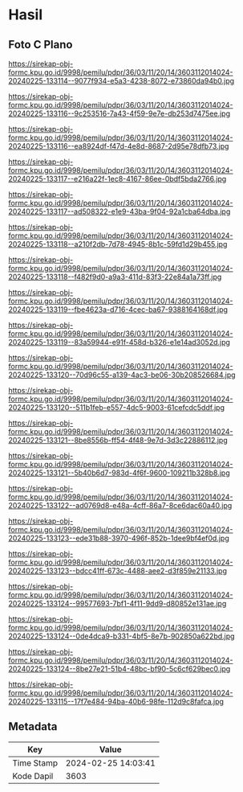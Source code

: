 # Hasil

## Foto C Plano

https://sirekap-obj-formc.kpu.go.id/9998/pemilu/pdpr/36/03/11/20/14/3603112014024-20240225-133114--9077f934-e5a3-4238-8072-e73860da94b0.jpg

https://sirekap-obj-formc.kpu.go.id/9998/pemilu/pdpr/36/03/11/20/14/3603112014024-20240225-133116--9c253516-7a43-4f59-9e7e-db253d7475ee.jpg

https://sirekap-obj-formc.kpu.go.id/9998/pemilu/pdpr/36/03/11/20/14/3603112014024-20240225-133116--ea8924df-f47d-4e8d-8687-2d95e78dfb73.jpg

https://sirekap-obj-formc.kpu.go.id/9998/pemilu/pdpr/36/03/11/20/14/3603112014024-20240225-133117--e216a22f-1ec8-4167-86ee-0bdf5bda2766.jpg

https://sirekap-obj-formc.kpu.go.id/9998/pemilu/pdpr/36/03/11/20/14/3603112014024-20240225-133117--ad508322-e1e9-43ba-9f04-92a1cba64dba.jpg

https://sirekap-obj-formc.kpu.go.id/9998/pemilu/pdpr/36/03/11/20/14/3603112014024-20240225-133118--a210f2db-7d78-4945-8b1c-59fd1d29b455.jpg

https://sirekap-obj-formc.kpu.go.id/9998/pemilu/pdpr/36/03/11/20/14/3603112014024-20240225-133118--f482f9d0-a9a3-411d-83f3-22e84a1a73ff.jpg

https://sirekap-obj-formc.kpu.go.id/9998/pemilu/pdpr/36/03/11/20/14/3603112014024-20240225-133119--fbe4623a-d716-4cec-ba67-9388164168df.jpg

https://sirekap-obj-formc.kpu.go.id/9998/pemilu/pdpr/36/03/11/20/14/3603112014024-20240225-133119--83a59944-e91f-458d-b326-e1e14ad3052d.jpg

https://sirekap-obj-formc.kpu.go.id/9998/pemilu/pdpr/36/03/11/20/14/3603112014024-20240225-133120--70d96c55-a139-4ac3-be06-30b208526684.jpg

https://sirekap-obj-formc.kpu.go.id/9998/pemilu/pdpr/36/03/11/20/14/3603112014024-20240225-133120--511b1feb-e557-4dc5-9003-61cefcdc5ddf.jpg

https://sirekap-obj-formc.kpu.go.id/9998/pemilu/pdpr/36/03/11/20/14/3603112014024-20240225-133121--8be8556b-ff54-4f48-9e7d-3d3c22886112.jpg

https://sirekap-obj-formc.kpu.go.id/9998/pemilu/pdpr/36/03/11/20/14/3603112014024-20240225-133121--5b40b6d7-983d-4f6f-9600-109211b328b8.jpg

https://sirekap-obj-formc.kpu.go.id/9998/pemilu/pdpr/36/03/11/20/14/3603112014024-20240225-133122--ad0769d8-e48a-4cff-86a7-8ce6dac60a40.jpg

https://sirekap-obj-formc.kpu.go.id/9998/pemilu/pdpr/36/03/11/20/14/3603112014024-20240225-133123--ede31b88-3970-496f-852b-1dee9bf4ef0d.jpg

https://sirekap-obj-formc.kpu.go.id/9998/pemilu/pdpr/36/03/11/20/14/3603112014024-20240225-133123--bdcc41ff-673c-4488-aee2-d3f859e21133.jpg

https://sirekap-obj-formc.kpu.go.id/9998/pemilu/pdpr/36/03/11/20/14/3603112014024-20240225-133124--99577693-7bf1-4f11-9dd9-d80852e131ae.jpg

https://sirekap-obj-formc.kpu.go.id/9998/pemilu/pdpr/36/03/11/20/14/3603112014024-20240225-133124--0de4dca9-b331-4bf5-8e7b-902850a622bd.jpg

https://sirekap-obj-formc.kpu.go.id/9998/pemilu/pdpr/36/03/11/20/14/3603112014024-20240225-133124--8be27e21-51b4-48bc-bf90-5c6cf629bec0.jpg

https://sirekap-obj-formc.kpu.go.id/9998/pemilu/pdpr/36/03/11/20/14/3603112014024-20240225-133115--17f7e484-94ba-40b6-98fe-112d9c8fafca.jpg


## Metadata

| Key        | Value               |
| ---------- | ------------------- |
| Time Stamp | 2024-02-25 14:03:41 |
| Kode Dapil | 3603                |



